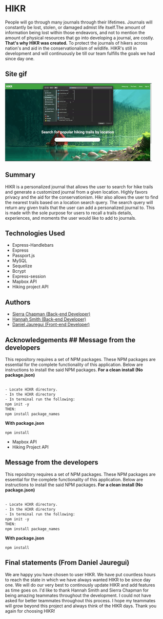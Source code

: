 # HIKR
People will go through many journals through their lifetimes. Journals will constantly be lost, stolen, or damaged admist life itself.The amount of information being lost within those endeavors, and not to mention the amount of physical resources that go into developing a journal, are costly. **That's why HIKR was created.** To protect the journals of hikers across nation's and aid in the conservationalism of wildlife. HIKR's still in development and will continuously be till our team fulfills the goals we had since day one. 

## Site gif
![Site Functionality](public/img/bruhhh.gif)

## Summary
HIKR is a personalized journal that allows the user to search for hike trails and generate a customized journal from a given location. Highly favors privacy and the aid for the conservationism. Hikr also allows the user to find the nearest trails based on a location search query. The search query will return any given trails that the user can add a personalized journal to. This is made with the sole purpose for users to recall a trails details, experiences, and moments the user would like to add to journals.

## Technologies Used
* Express-Handlebars
* Express
* Passport.js
* MySQL
* Sequelize
* Bcrypt
* Express-session
* Mapbox API
* Hiking project API

## Authors
* [Sierra Chapman (Back-end Developer)](https://github.com/SierraChapman)
* [Hannah Smith (Back-end Developer)](https://github.com/hannahpsmith1 )
* [Daniel Jauregui (Front-end Developer)](https://github.com/Kionling)

## Acknowledgements ## Message from the developers
This repository requires a set of NPM packages. These NPM packages are essential for the complete functionality of this application. 
Below are instructions to install the said NPM packages.
**For a clean install (No package.json)**
```

- Locate HIKR directory. 
- In the HIKR directory 
- In terminal run the following:
npm init -y
THEN: 
npm install package_names

```

**With package.json**
```
npm install 
```

* Mapbox API
* Hiking Project API

## Message from the developers
This repository requires a set of NPM packages. These NPM packages are essential for the complete functionality of this application. 
Below are instructions to install the said NPM packages.
**For a clean install (No package.json)**
```

- Locate HIKR directory. 
- In the HIKR directory 
- In terminal run the following:
npm init -y
THEN: 
npm install package_names

```

**With package.json**
```
npm install 
```

## Final statements (From Daniel Jauregui)
We are happy you have chosen to user HIKR. We have put countless hours to reach the state in which we have always wanted HIKR to be since day one. We will do our very best to continously update HIKR and add features as time goes on. I'd like to thank Hannah Smith and Sierra Chapman for being amazing teammates throughout the development. I could not have asked for better teammates throughout this process. I hope my teammates will grow beyond this project and always think of the HIKR days. Thank you again for choosing HIKR!